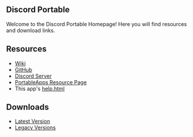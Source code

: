 ## Discord Portable
Welcome to the Discord Portable Homepage! Here you will find resources and download links.
## Resources
- [Wiki](https://github.com/JarlPenguin/DiscordPortable/wiki)
- [GitHub](https://github.com/JarlPenguin/DiscordPortable)
- [Discord Server](https://discord.gg/VVuZHqT)
- [PortableApps Resource Page](https://portableapps.com/node/59805)
- This app's [help.html](https://github.com/JarlPenguin/DiscordPortable/tree/master/docs/help.html)

## Downloads
- [Latest Version](https://github.com/JarlPenguin/DiscordPortable/releases)
- [Legacy Versions](https://github.com/JarlPenguin/DiscordPortable/releases)
